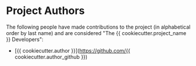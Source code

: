 # Project Authors

The following people have made contributions to the project (in alphabetical
order by last name) and are considered "The {{ cookiecutter.project_name }} Developers":

* [{{ cookiecutter.author }}](https://github.com/{{ cookiecutter.author_github }})
